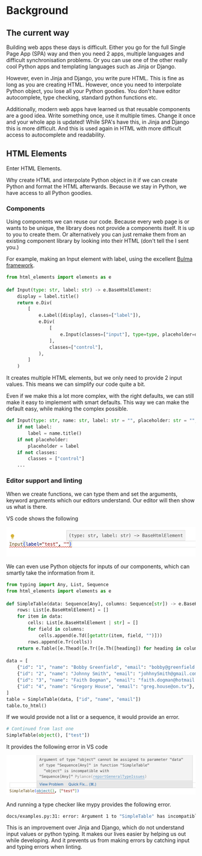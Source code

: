 # Background

## The current way

Building web apps these days is difficult. 
Either you go for the full Single Page App (SPA) way and then you need 2 apps, multiple languages and difficult synchronisation problems.
Or you can use one of the other really cool Python apps and templating languages such as Jinja or Django.

However, even in Jinja and Django, you write pure HTML. 
This is fine as long as you are creating HTML. However, once you need to interpolate Python object, you lose all your Python goodies. 
You don't have editor autocomplete, type checking, standard python functions etc. 

Additionally, modern web apps have learned us that reusable components are a good idea. 
Write something once, use it multiple times. 
Change it once and your whole app is updated! While SPA's have this, in Jinja and Django this is more difficult. 
And this is used again in HTML with more difficult access to autocomplete and readability.

## HTML Elements

Enter HTML Elements. 

Why create HTML and interpolate Python object in it if we can create Python and format the HTML afterwards. 
Because we stay in Python, we have access to all Python goodies. 

### Components

Using components we can reuse our code. Because every web page is or wants to be unique, the library does not provide a components itself.
It is up to you to create them. 
Or alternatively you can just remake them from an existing component library by looking into their HTML (don't tell the I sent you.)

For example, making an Input element with label, using the excellent [Bulma framework](https://bulma.io).

```python
from html_elements import elements as e

def Input(type: str, label: str) -> e.BaseHtmlElement:
    display = label.title()
    return e.Div(
        [
            e.Label([display], classes=["label"]),
            e.Div(
                [
                    e.Input(classes=["input"], type=type, placeholder=display, name=label),
                ],
                classes=["control"],
            ),
        ]
    )
```

It creates multiple HTML elements, but we only need to provide 2 input values. 
This means we can simplify our code quite a bit.

Even if we make this a lot more complex, with the right defaults, we can still make it easy to implement with smart defaults. This way we can make the default easy, while making the complex possible.

```python
def Input(type: str, name: str, label: str = "", placeholder: str = "", classes: list[str] = None) -> e.BaseHtmlElement:
    if not label:
        label = name.title()
    if not placeholder:
        placeholder = label
    if not classes:
        classes = ["control"]
    ...
```

### Editor support and linting

When we create functions, we can type them and set the arguments, keyword arguments  which our editors understand. Our editor will then show us what is there.

VS code shows the following

![The editor shows editor hints](figures/editor_hints.png "Editor hints")

We can even use Python objects for inputs of our components, which can smartly take the information from it.

```python
from typing import Any, List, Sequence
from html_elements import elements as e

def SimpleTable(data: Sequence[Any], columns: Sequence[str]) -> e.BaseHtmlElement:
    rows: List[e.BaseHtmlElement] = []
    for item in data:
        cells: List[e.BaseHtmlElement | str] = []
        for field in columns:
            cells.append(e.Td([getattr(item, field, "")]))
        rows.append(e.Tr(cells))
    return e.Table([e.Thead([e.Tr([e.Th([heading]) for heading in columns])]), *rows], classes=["table"])

data = [
    {"id": "1", "name": "Bobby Greenfield", "email": "bobby@greenfield.com"},
    {"id": "2", "name": "Johnny Smith", "email": "johhnySmith@gmail.com"},
    {"id": "3", "name": "Faith Dogman", "email": "faith.dogman@hotmail.com"},
    {"id": "4", "name": "Gregory House", "email": "greg.house@on.tv"},
]
table = SimpleTable(data, ["id", "name", "email"])
table.to_html()
```

If we would provide not a list or a sequence, it would provide an error.

```python
# Continued from last one
SimpleTable(object(), ["test"])
```

It provides the following error in VS code

![The editor shows errors in our input](figures/editor_hints_wrong.png "Editor errors")

And running a type checker like mypy provides the following error.

```bash
docs/examples.py:31: error: Argument 1 to "SimpleTable" has incompatible type "object"; expected "Sequence[Any]"  [arg-type]
```

This is an improvement over Jinja and Django, which do not understand input values or python typing. 
It makes our lives easier by helping us out while developing. 
And it prevents us from making errors by catching input and typing errors when linting.